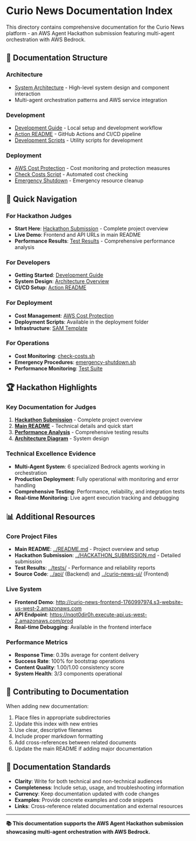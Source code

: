 # Curio News Documentation Index

This directory contains comprehensive documentation for the Curio News platform - an AWS Agent Hackathon submission featuring multi-agent orchestration with AWS Bedrock.

## 📁 Documentation Structure

### Architecture
- [System Architecture](architecture-diagram.md) - High-level system design and component interaction
- Multi-agent orchestration patterns and AWS service integration

### Development
- [Development Guide](development/DEVELOPMENT.md) - Local setup and development workflow
- [Action README](development/ACTION_README.md) - GitHub Actions and CI/CD pipeline
- [Development Scripts](development/) - Utility scripts for development

### Deployment
- [AWS Cost Protection](deployment/aws-cost-protection.md) - Cost monitoring and protection measures
- [Check Costs Script](deployment/check-costs.sh) - Automated cost checking
- [Emergency Shutdown](deployment/emergency-shutdown.sh) - Emergency resource cleanup

## 🚀 Quick Navigation

### For Hackathon Judges
- **Start Here**: [Hackathon Submission](../HACKATHON_SUBMISSION.md) - Complete project overview
- **Live Demo**: Frontend and API URLs in main README
- **Performance Results**: [Test Results](../tests/) - Comprehensive performance analysis

### For Developers
- **Getting Started**: [Development Guide](development/DEVELOPMENT.md)
- **System Design**: [Architecture Overview](architecture-diagram.md)
- **CI/CD Setup**: [Action README](development/ACTION_README.md)

### For Deployment
- **Cost Management**: [AWS Cost Protection](deployment/aws-cost-protection.md)
- **Deployment Scripts**: Available in the deployment folder
- **Infrastructure**: [SAM Template](../template.yaml)

### For Operations
- **Cost Monitoring**: [check-costs.sh](deployment/check-costs.sh)
- **Emergency Procedures**: [emergency-shutdown.sh](deployment/emergency-shutdown.sh)
- **Performance Monitoring**: [Test Suite](../tests/)

## 🏆 Hackathon Highlights

### Key Documentation for Judges

1. **[Hackathon Submission](../HACKATHON_SUBMISSION.md)** - Complete project overview
2. **[Main README](../README.md)** - Technical details and quick start
3. **[Performance Analysis](../tests/)** - Comprehensive testing results
4. **[Architecture Diagram](architecture-diagram.md)** - System design

### Technical Excellence Evidence

- **Multi-Agent System**: 6 specialized Bedrock agents working in orchestration
- **Production Deployment**: Fully operational with monitoring and error handling
- **Comprehensive Testing**: Performance, reliability, and integration tests
- **Real-time Monitoring**: Live agent execution tracking and debugging

## 📊 Additional Resources

### Core Project Files
- **Main README**: [../README.md](../README.md) - Project overview and setup
- **Hackathon Submission**: [../HACKATHON_SUBMISSION.md](../HACKATHON_SUBMISSION.md) - Detailed submission
- **Test Results**: [../tests/](../tests/) - Performance and reliability reports
- **Source Code**: [../api/](../api/) (Backend) and [../curio-news-ui/](../curio-news-ui/) (Frontend)

### Live System
- **Frontend Demo**: http://curio-news-frontend-1760997974.s3-website-us-west-2.amazonaws.com
- **API Endpoint**: https://nqot0dir0h.execute-api.us-west-2.amazonaws.com/prod
- **Real-time Debugging**: Available in the frontend interface

### Performance Metrics
- **Response Time**: 0.39s average for content delivery
- **Success Rate**: 100% for bootstrap operations
- **Content Quality**: 1.00/1.00 consistency score
- **System Health**: 3/3 components operational

## 🤝 Contributing to Documentation

When adding new documentation:
1. Place files in appropriate subdirectories
2. Update this index with new entries
3. Use clear, descriptive filenames
4. Include proper markdown formatting
5. Add cross-references between related documents
6. Update the main README if adding major documentation

## 🎯 Documentation Standards

- **Clarity**: Write for both technical and non-technical audiences
- **Completeness**: Include setup, usage, and troubleshooting information
- **Currency**: Keep documentation updated with code changes
- **Examples**: Provide concrete examples and code snippets
- **Links**: Cross-reference related documentation and external resources

---

**📚 This documentation supports the AWS Agent Hackathon submission showcasing multi-agent orchestration with AWS Bedrock.**